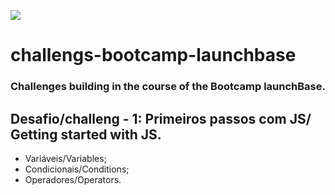 <img src="https://camo.githubusercontent.com/268b1344409fac98c4eeda520482b6910c4ddcba/68747470733a2f2f73746f726167652e676f6f676c65617069732e636f6d2f676f6c64656e2d77696e642f626f6f7463616d702d6c61756e6368626173652f6c6f676f2e706e67"></n>

<h1>challengs-bootcamp-launchbase</h2>
<h3>Challenges building in the course of the Bootcamp launchBase.</h3>
<h2>Desafio/challeng - 1: Primeiros passos com JS/ Getting started with JS.</h2>
<ul>
<li>Variáveis/Variables;</li>
<li>Condicionais/Conditions;</li>
<li>Operadores/Operators.</li>
</ul>
